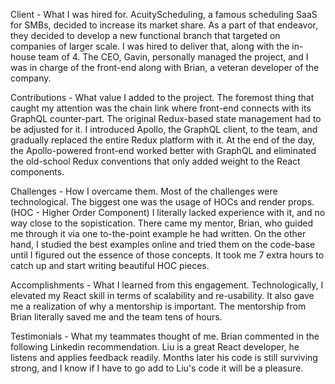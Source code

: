 Client - What I was hired for.
AcuityScheduling, a famous scheduling SaaS for SMBs, decided to increase its market share.
As a part of that endeavor, they decided to develop a new functional branch that targeted on companies of larger scale.
I was hired to deliver that, along with the in-house team of 4. The CEO, Gavin, personally managed the project, and I was in charge of the front-end along with Brian, a veteran developer of the company.

Contributions - What value I added to the project.
The foremost thing that caught my attention was the chain link where front-end connects with its GraphQL counter-part.
The original Redux-based state management had to be adjusted for it.
I introduced Apollo, the GraphQL client, to the team, and gradually replaced the entire Redux platform with it.
At the end of the day, the Apollo-powered front-end worked better with GraphQL and eliminated the old-school Redux conventions that only added weight to the React components.


Challenges - How I overcame them.
Most of the challenges were technological.
The biggest one was the usage of HOCs and render props. (HOC - Higher Order Component)
I literally lacked experience with it, and no way close to the sopistication. There came my mentor, Brian, who guided me through it via one to-the-point example he had written.
On the other hand, I studied the best examples online and tried them on the code-base until I figured out the essence of those concepts.
It took me 7 extra hours to catch up and start writing beautiful HOC pieces.

Accomplishments - What I learned from this engagement.
Technologically, I elevated my React skill in terms of scalability and re-usability.
It also gave me a realization of why a mentorship is important. The mentorship from Brian literally saved me and the team tens of hours.

Testimonials - What my teammates thought of me.
Brian commented in the following Linkedin recommendation.
Liu is a great React developer, he listens and applies feedback readily. Months later his code is still surviving strong, and I know if I have to go add to Liu's code it will be a pleasure.
